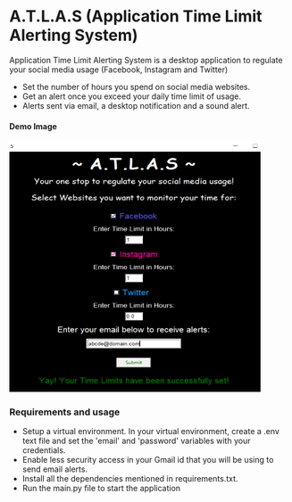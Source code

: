 # A.T.L.A.S (Application Time Limit Alerting System)

Application Time Limit Alerting System is a desktop application to regulate your social media usage (Facebook, Instagram and Twitter)

  - Set the number of hours you spend on social media websites.
  - Get an alert once you exceed your daily time limit of usage.
  - Alerts sent via email, a desktop notification and a sound alert.
  
  #### Demo Image
  
   <img src="image.png" width="450" height="450" />


### Requirements and usage
  - Setup a virtual environment. In your virtual environment, create a .env text file and set the 'email' and 'password' variables with your credentials.
  - Enable less security access in your Gmail id that you will be using to send email alerts.
  - Install all the dependencies mentioned in requirements.txt.
  -  Run the main.py file to start the application
  
